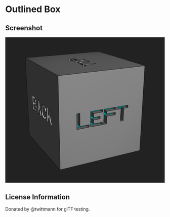 # Outlined Box

## Screenshot

![screenshot](screenshot.png)

## License Information

Donated by @twittmann for glTF testing.
